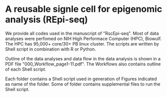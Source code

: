 # A reusable signle cell for epigenomic analysis (REpi-seq)

We provide all codes used in the manuscript of "RscEpi-seq".
Most of data analyses were perfomed on NIH High Performace Computer (HPC), Biowulf.
The HPC has 95,000+ core/30+ PB linux cluster.
The scripts are written by Shell script in combination with R or Python.

Outline of the data analyses and data flow in the data analysis is shown in a PDF file "000_Workflow_page1-11.pdf".
The Workflows also contains outline of each Shell script.

Each folder contains a Shell script used in generation of Figures indicated as name of the folder.
Some of folder contains supplemental files to run the Shell script.
